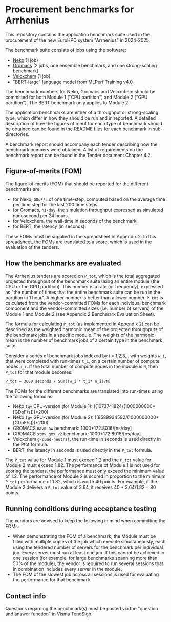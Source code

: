 # Procurement benchmarks for Arrhenius

This repository contains the application benchmark suite used in the procurement of the new EuroHPC system "Arrhenius" in 2024-2025.

The benchmark suite consists of jobs using the software:

* [Neko](https://neko.cfd/) (1 job)
* [Gromacs](https://www.gromacs.org/) (2 jobs, one ensemble benchmark, and one strong-scaling benchmark)
* [Veloxchem](https://veloxchem.org/docs/intro.html) (1 job)
* "BERT-large" language model from [MLPerf Training v4.0](https://mlcommons.org/benchmarks/training/)

The benchmark numbers for Neko, Gromacs and Veloxchem should be committed for both Module 1 ("CPU partition") and Module 2 ("GPU partition"). The BERT benchmark only applies to Module 2.

The application benchmarks are either of a throughput or strong-scaling type, which differ in how they should be run and in reported. A detailed description of how the figures of merit for each type of benchmark should be obtained can be found in the README files for each benchmark in sub-directories.

A benchmark report should accompany each tender describing how the benchmark numbers were obtained. A list of requirements on the benchmark report can be found in the Tender document Chapter 4.2.

## Figure-of-merits (FOM)

The figure-of-merits (FOM) that should be reported for the different benchmarks are:

* for Neko, `GDoF/s` of one time-step, computed based on the average time per time step for the last 200 time steps.
* for Gromacs, `ns/day`, the simulation throughput expressed as simulated nanosecond per 24 hours.
* for Veloxchem, the wall-time in seconds of the benchmark.
* for BERT, the latency (in seconds).

These FOMs must be supplied in the spreadsheet in Appendix 2. In this spreadsheet, the FOMs are translated to a score, which is used in the evaluation of the tenders.

## How the benchmarks are evaluated

The Arrhenius tenders are scored on `P_tot`, which is the total aggregated projected throughput of the benchmark suite using an entire module (the CPU or the GPU partition). This number is a rate (or frequency), expressed as "the number of times that the entire benchmark suite can be run in the partition in 1 hour". A higher number is better than a lower number. `P_tot` is calculated from the vendor-committed FOMs for each individual benchmark component and the vendor-committed sizes (i.e. number of servers) of the Module 1 and Module 2 (see Appendix 2 Benchmark Evaluation Sheet).

The formula for calculating `P_tot` (as implemented in Appendix 2) can be described as the weighted harmonic mean of the projected throughputs of the benchmark jobs in a specific module. The weights of the harmonic mean is the number of benchmark jobs of a certain type in the benchmark suite.

Consider a series of benchmark jobs indexed by i = 1,2,3,.. with weights `w_i`, that were completed with run-times `t_i`, on a certain number of compute nodes `n_i`. If the total number of compute nodes in the module is `N`, then `P_tot` for that module becomes: 

    P_tot = 3600 seconds / Sum((w_i * t_i* n_i)/N)

The FOMs for the different benchmarks are translated into run-times using the following formulas:

* Neko `tgv` CPU-version (for Module 1): ((1073741824/(1000000000*[GDoF/s]))*200)
* Neko `tgv` GPU-version (for Module 2): ((8589934592/(1000000000*[GDoF/s]))*200)
* GROMACS `navm-aw` benchmark: 1000*172.8016/[ns/day]
* GROMACS `stmv_gmx_v2` benchmark: 1000*172.8016/[ns/day]
* Veloxchem `g-quad-neutral`, the run-time in seconds is used directly in the Ptot formula.
* BERT, the latency in seconds is used directly in the `P_tot` formula.

The `P_tot` value for Module 1 must exceed 1.2 and the `P_tot` value for Module 2 must exceed 1.82. The performance of Module 1 is not used for scoring the tenders, the performance must only exceed the minimum value of 1.2. The performance of Module 2 is scored in proportion to the minimum `P_tot` performance of 1.82, which is worth 40 points. For example, if the Module 2 delivers a `P_tot` value of 3.64, it receives 40 * 3.64/1.82 = 80 points.

## Running conditions during acceptance testing

The vendors are advised to keep the following in mind when committing the FOMs:

* When demonstrating the FOM of a benchmark, the Module must be filled with multiple copies of the job which execute simultaneously, each using the tendered number of servers for the benchmark per individual job. Every server must run at least one job. If this cannot be achieved in one session (for example, for large benchmarks spanning more than 50% of the module), the vendor is required to run several sessions that in combination includes every server in the module.
* The FOM of the slowest job across all sessions is used for evaluating the performance for that benchmark.

## Contact info
Questions regarding the benchmark(s) must be posted via the "question and answer function" in Visma TendSign.
